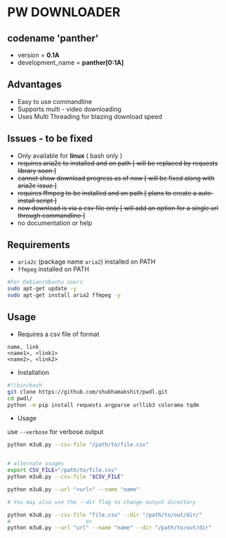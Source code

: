 # PW DOWNLOADER

## codename 'panther'
- version = **0.1A**
- development_name = **panther[0:1A]**

## Advantages
- Easy to use commandline
- Supports multi - video downloading
- Uses Multi Threading for blazing download speed

## Issues - to be fixed
- Only available for **linux** ( bash only )
- ~~requires aria2c to installed and on path [ will be replaced by requests library soon ]~~
- ~~cannot show download progress as of now [ will be fixed along with aria2c issue ]~~
- ~~requires ffmpeg to be installed and on path [ plans to create a auto-install script ]~~
- ~~now download is via a csv file only [ will add an option for a single url through commandline ]~~
- no documentation or help

## Requirements
- `aria2c` (package name `aria2`) installed on PATH
- `ffmpeg` installed on PATH

```bash
#For Debian/Ubuntu users
sudo apt-get update -y
sudo apt-get install aria2 ffmpeg -y
```



## Usage 

- Requires a csv file of format
```csv
name, link
<name1>, <link1>
<name2>, <link2>
```
- Installation
```bash
#!/bin/bash 
git clone https://github.com/shubhamakshit/pwdl.git
cd pwdl/
python -m pip install requests argparse urllib3 colorama tqdm
```
- Usage

use `--verbose` for verbose output

```bash
python m3u8.py --csv-file "/path/to/file.csv"
```

```bash

# alternate usages 
export CSV_FILE="/path/to/file.csv"
python m3u8.py --csv-file "$CSV_FILE"

python m3u8.py --url "<url>" --name "name"

# You may also use the --dir flag to change output directory

python m3u8.py --csv-file "file.csv" --dir "/path/to/out/dir/"
#                        or
python m3u8.py --url "url" --name "name" --dir "/path/to/out/dir"
```
